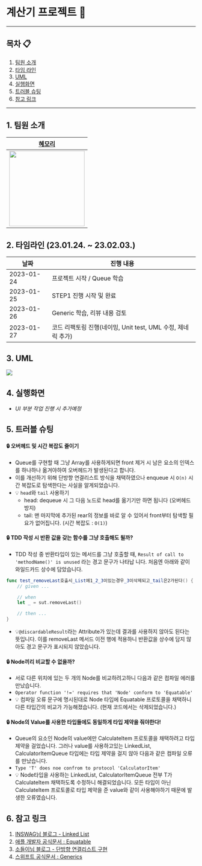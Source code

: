 # 계산기 프로젝트 🔢

---
## 목차 📋
1. [팀원 소개](#1-팀원-소개)
2. [타임 라인](#2-타임라인-230124--230203)
3. [UML](#3-uml)
4. [실행화면](#4-실행화면)
5. [트러블 슈팅](#5-트러블-슈팅)
6. [참고 링크](#6-참고-링크)

---
## 1. 팀원 소개
|[혜모리](https://github.com/hyemory)|
|---|
|<img src="https://user-images.githubusercontent.com/115605734/215022900-d0d7bcb8-b9b3-4614-8687-e01185f0a33e.png" width="200">|

## 2. 타임라인 (23.01.24. ~ 23.02.03.)
|날짜|진행 내용|
|---|---|
|2023-01-24|프로젝트 시작 / Queue 학습|
|2023-01-25|STEP1 진행 시작 및 완료|
|2023-01-26|Generic 학습, 리뷰 내용 검토|
|2023-01-27|코드 리팩토링 진행(네이밍, Unit test, UML 수정, 제네릭 추가)|

## 3. UML

<img src="https://github.com/hyemory/ios-calculator-app/blob/step1/Class_Diagram.png?raw=true">

## 4. 실행화면
- *UI 부분 작업 진행 시 추가예정*

## 5. 트러블 슈팅
#### 🔒 **오버헤드 및 시간 복잡도 줄이기** <br/> 
- Queue를 구현할 때 그냥 Array를 사용하게되면 front 제거 시 남은 요소의 인덱스를 하나하나 옮겨야하여 오버헤드가 발생된다고 합니다.
- 이를 개선하기 위해 단방향 연결리스트 방식을 채택하였으나 enqueue 시 `O(n)` 시간 복잡도로 탐색한다는 사실을 알게되었습니다.
- 💡 `head`와 `tail` 사용하기
    - head: dequeue 시 그 다음 노드로 head를 옮기기만 하면 됩니다 (오버헤드 방지)
    - tail: 맨 마지막에 추가된 rear의 정보를 바로 알 수 있어서 front부터 탐색할 필요가 없어집니다. (시간 복잡도 : `O(1)`)

#### 🔒 **TDD 작성 시 반환 값을 갖는 함수를 그냥 호출해도 될까?** <br/> 
- TDD 작성 중 반환타입이 있는 메서드를 그냥 호출할 때,
`Result of call to 'methodName()' is unused` 라는 경고 문구가 나타납
니다. 처음엔 아래와 같이 와일드카드 상수에 담았습니다.
``` swift
func test_removeLast호출시_List에1_2_3이있는경우_3이삭제되고_tail은2가된다() {
    // given ...

    // when
    let _ = sut.removeLast()

    // then ...
}
```

- 💡`@discardableResult`라는 Attribute가 있는데 결과를 사용하지 않아도 된다는 뜻입니다.
이를 removeLast 메서드 이전 행에 적용하니 반환값을 상수에 담지 않아도 경고 문구가 표시되지 않았습니다. 

#### 🔒 **Node끼리 비교할 수 없을까?** <br/> 
- 서로 다른 위치에 있는 두 개의 Node를 비교하려고하니 다음과 같은 컴파일 에러를 만났습니다.
- `Operator function '!=' requires that 'Node' conform to 'Equatable'`
- 💡 컴파일 오류 문구에 명시된대로 Node 타입에 Equatable 프로토콜을 채택하니 다른 타입간의 비교가 가능해졌습니다. (현재 코드에서는 삭제되었습니다.)

#### 🔒 **Node의 Value를 사용한 타입들에도 동일하게 타입 제약을 줘야한다!** <br/> 
- Queue의 요소인 Node의 value에만 CalculateItem 프로토콜을 채택하려고 타입 제약을 걸었습니다. 그러나 value를 사용하고있는 LinkedList, CalculatorItemQueue 타입에는 타입 제약을 걸지 않아 다음과 같은 컴파일 오류를 만났습니다.
- `Type 'T' does noe confrom to protocol 'CalculatorItem'`
- 💡 Node타입을 사용하는 LinkedList, CalculatorItemQueue 전부 T가 CalculateItem 채택하도록 수정하니 해결되었습니다. 모든 타입이 아닌 CalculateItem 프로토콜로 타입 제약을 준 value와 같이 사용해야하기 때문에 발생한 오류였습니다.

## 6. 참고 링크
1. [INSWAG님 블로그 - Linked List](https://atelier-chez-moi.tistory.com/90)
2. [애플 개발자 공식문서 : Equatable](https://developer.apple.com/documentation/swift/equatable)
3. [소들이님 블로그 - 단방향 연결리스트 구현](https://babbab2.tistory.com/86)
2. [스위프트 공식문서 : Generics](https://docs.swift.org/swift-book/LanguageGuide/Generics.html)
